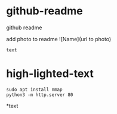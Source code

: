 # github-readme
github readme

add photo to readme
![Name](url to photo)

`text`

# high-lighted-text

	sudo apt install nmap
	python3 -m http.server 80

  *text
